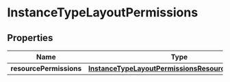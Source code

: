 

# InstanceTypeLayoutPermissions

## Properties

Name | Type | Description | Notes
------------ | ------------- | ------------- | -------------
**resourcePermissions** | [**InstanceTypeLayoutPermissionsResourcePermissions**](InstanceTypeLayoutPermissionsResourcePermissions.md) |  |  [optional]



